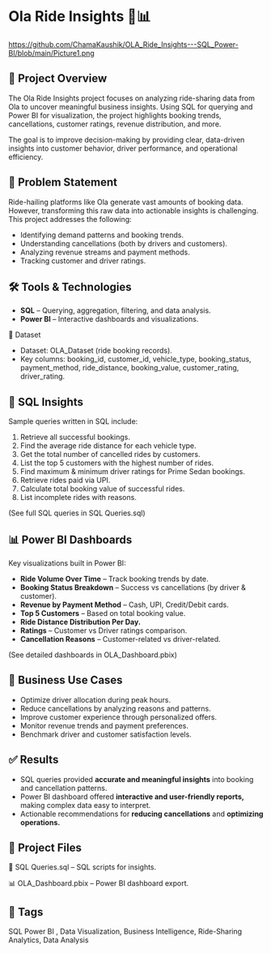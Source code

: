 # Ola Ride Insights 🚖📊

https://github.com/ChamaKaushik/OLA_Ride_Insights---SQL_Power-BI/blob/main/Picture1.png

## 📌 Project Overview

The Ola Ride Insights project focuses on analyzing ride-sharing data from Ola to uncover meaningful business insights. Using SQL for querying and Power BI for visualization, the project highlights booking trends, cancellations, customer ratings, revenue distribution, and more.

The goal is to improve decision-making by providing clear, data-driven insights into customer behavior, driver performance, and operational efficiency.

## 🎯 Problem Statement

Ride-hailing platforms like Ola generate vast amounts of booking data. However, transforming this raw data into actionable insights is challenging. This project addresses the following:

- Identifying demand patterns and booking trends.
- Understanding cancellations (both by drivers and customers).
- Analyzing revenue streams and payment methods.
- Tracking customer and driver ratings.

## 🛠️ Tools & Technologies

- **SQL** – Querying, aggregation, filtering, and data analysis.
- **Power BI** – Interactive dashboards and visualizations.

📂 Dataset

- Dataset: OLA_Dataset (ride booking records).
- Key columns: booking_id, customer_id, vehicle_type, booking_status, payment_method, ride_distance, booking_value, customer_rating, driver_rating.

## 📝 SQL Insights

Sample queries written in SQL include:
1. Retrieve all successful bookings.
2. Find the average ride distance for each vehicle type.
3. Get the total number of cancelled rides by customers.
4. List the top 5 customers with the highest number of rides.
5. Find maximum & minimum driver ratings for Prime Sedan bookings.
6. Retrieve rides paid via UPI.
7. Calculate total booking value of successful rides.
8. List incomplete rides with reasons.

(See full SQL queries in SQL Queries.sql)

## 📊 Power BI Dashboards

Key visualizations built in Power BI:
- **Ride Volume Over Time** – Track booking trends by date.
- **Booking Status Breakdown** – Success vs cancellations (by driver & customer).
- **Revenue by Payment Method** – Cash, UPI, Credit/Debit cards.
- **Top 5 Customers** – Based on total booking value.
- **Ride Distance Distribution Per Day.**
- **Ratings** – Customer vs Driver ratings comparison.
- **Cancellation Reasons** – Customer-related vs driver-related.

(See detailed dashboards in OLA_Dashboard.pbix)

## 🚀 Business Use Cases

- Optimize driver allocation during peak hours.
- Reduce cancellations by analyzing reasons and patterns.
- Improve customer experience through personalized offers.
- Monitor revenue trends and payment preferences.
- Benchmark driver and customer satisfaction levels.

## ✅ Results

- SQL queries provided **accurate and meaningful insights** into booking and cancellation patterns.
- Power BI dashboard offered **interactive and user-friendly reports,** making complex data easy to interpret.
- Actionable recommendations for **reducing cancellations** and **optimizing operations.**

## 📎 Project Files

📄 SQL Queries.sql – SQL scripts for insights.

📊 OLA_Dashboard.pbix – Power BI dashboard export.

## 🔖 Tags

SQL Power BI , Data Visualization, Business Intelligence, Ride-Sharing Analytics, Data Analysis
